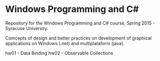 # Windows Programming and C#
Repository for the Windows Programming and C# course, Spring 2015 - Syracuse University. 

Comcepts of design and better practices on development of graphical applications on Windows (.net) and multiplataform (java).

hw01 - Data Binding
hw02 - Observable Collections
